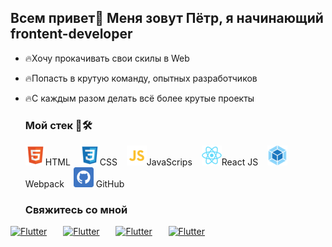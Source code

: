 ## Всем привет👋 Меня зовут Пётр, я начинающий frontent-developer  

* 🔥Хочу прокачивать свои скилы в Web

* 🔥Попасть в крутую команду, опытных разработчиков

* 🔥С каждым разом делать всё более крутые проекты  


  ### Мой стек 🧰​🛠️  

  ![Flutter](images/HTML1.png)HTML &ensp; ![Flutter](images/css.png)CSS &ensp; 
  ![Flutter](images/js.png)JavaScrips &ensp; ![Flutter](images/React.png)React  JS &ensp; ![Flutter](images/webpack.png)Webpack &ensp; ![Flutter](images/git.png) GitHub  

  ### Свяжитесь со мной  

[![Flutter](https://img.shields.io/badge/-Telegram-black?&logo=Telegram)](https://t.me/PetroSellinum) &ensp; &ensp;
[![Flutter](https://img.shields.io/badge/-Twitter-black?&&logo=Twitter)](https://twitter.com/PetrRumyancev) &ensp; &ensp;
[![Flutter](https://img.shields.io/badge/-VK-black?&&logo=VK)](https://vk.com/petrushische) &ensp; &ensp;
[![Flutter](https://img.shields.io/badge/-LinkedIn-black?&&logo=LinkedIn)](https://www.linkedin.com/in/петр-румянцев-7387a3254/) &ensp; &ensp;
  
   
  


  
  
  

